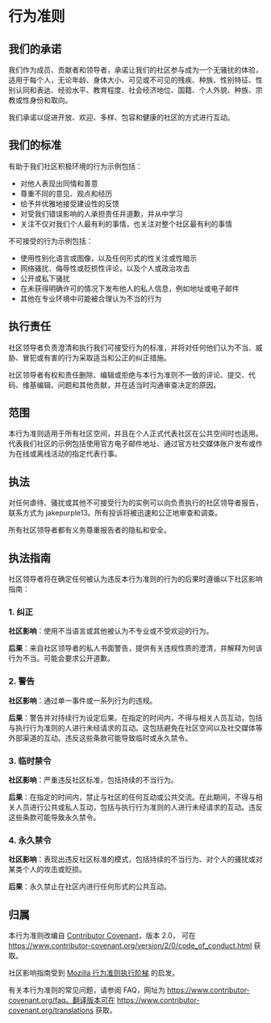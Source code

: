 # 行为准则

## 我们的承诺

我们作为成员、贡献者和领导者，承诺让我们的社区参与成为一个无骚扰的体验，适用于每个人，无论年龄、身体大小、可见或不可见的残疾、种族、性别特征、性别认同和表达、经验水平、教育程度、社会经济地位、国籍、个人外貌、种族、宗教或性身份和取向。

我们承诺以促进开放、欢迎、多样、包容和健康的社区的方式进行互动。

## 我们的标准

有助于我们社区积极环境的行为示例包括：

* 对他人表现出同情和善意
* 尊重不同的意见、观点和经历
* 给予并优雅地接受建设性的反馈
* 对受我们错误影响的人承担责任并道歉，并从中学习
* 关注不仅对我们个人最有利的事情，也关注对整个社区最有利的事情

不可接受的行为示例包括：

* 使用性别化语言或图像，以及任何形式的性关注或性暗示
* 网络骚扰、侮辱性或贬损性评论，以及个人或政治攻击
* 公开或私下骚扰
* 在未获得明确许可的情况下发布他人的私人信息，例如地址或电子邮件
* 其他在专业环境中可能被合理认为不当的行为

## 执行责任

社区领导者负责澄清和执行我们可接受行为的标准，并将对任何他们认为不当、威胁、冒犯或有害的行为采取适当和公正的纠正措施。

社区领导者有权和责任删除、编辑或拒绝与本行为准则不一致的评论、提交、代码、维基编辑、问题和其他贡献，并在适当时沟通审查决定的原因。

## 范围

本行为准则适用于所有社区空间，并且在个人正式代表社区在公共空间时也适用。代表我们社区的示例包括使用官方电子邮件地址、通过官方社交媒体账户发布或作为在线或离线活动的指定代表行事。

## 执法

对任何虐待、骚扰或其他不可接受行为的实例可以向负责执行的社区领导者报告，联系方式为 jakepurple13。所有投诉将被迅速和公正地审查和调查。

所有社区领导者都有义务尊重报告者的隐私和安全。

## 执法指南

社区领导者将在确定任何被认为违反本行为准则的行为的后果时遵循以下社区影响指南：

### 1. 纠正

**社区影响**：使用不当语言或其他被认为不专业或不受欢迎的行为。

**后果**：来自社区领导者的私人书面警告，提供有关违规性质的澄清，并解释为何该行为不当。可能会要求公开道歉。

### 2. 警告

**社区影响**：通过单一事件或一系列行为的违规。

**后果**：警告并对持续行为设定后果。在指定的时间内，不得与相关人员互动，包括与执行行为准则的人进行未经请求的互动。这包括避免在社区空间以及社交媒体等外部渠道的互动。违反这些条款可能导致临时或永久禁令。

### 3. 临时禁令

**社区影响**：严重违反社区标准，包括持续的不当行为。

**后果**：在指定的时间内，禁止与社区的任何互动或公共交流。在此期间，不得与相关人员进行公共或私人互动，包括与执行行为准则的人进行未经请求的互动。违反这些条款可能导致永久禁令。

### 4. 永久禁令

**社区影响**：表现出违反社区标准的模式，包括持续的不当行为、对个人的骚扰或对某类个人的攻击或贬损。

**后果**：永久禁止在社区内进行任何形式的公共互动。

## 归属

本行为准则改编自 [Contributor Covenant][homepage]，版本 2.0， 可在 https://www.contributor-covenant.org/version/2/0/code_of_conduct.html 获取。

社区影响指南受到 [Mozilla 行为准则执行阶梯](https://github.com/mozilla/diversity) 的启发。

[homepage]: https://www.contributor-covenant.org

有关本行为准则的常见问题，请参阅 FAQ，网址为 https://www.contributor-covenant.org/faq。翻译版本可在 https://www.contributor-covenant.org/translations 获取。
